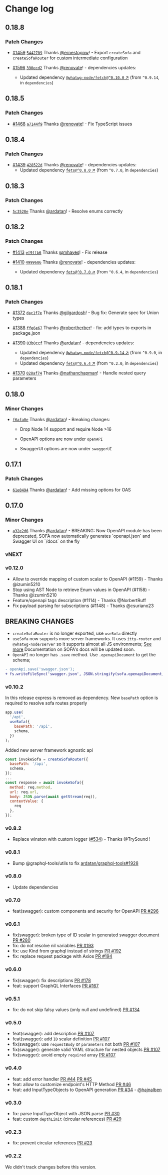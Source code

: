 # Change log

## 0.18.8

### Patch Changes

- [#1459](https://github.com/Urigo/SOFA/pull/1459) [`5442709`](https://github.com/Urigo/SOFA/commit/54427094ea98dde6994e14b15f38d2408c04b46f) Thanks [@ernestognw](https://github.com/ernestognw)! - Export `createSofa` and `createSofaRouter` for custom intermediate configuration

- [#1596](https://github.com/Urigo/SOFA/pull/1596) [`390ecd2`](https://github.com/Urigo/SOFA/commit/390ecd21202948935a58df191b7c3095a23e3899) Thanks [@renovate](https://github.com/apps/renovate)! - dependencies updates:

  - Updated dependency [`@whatwg-node/fetch@^0.10.0` ↗︎](https://www.npmjs.com/package/@whatwg-node/fetch/v/0.10.0) (from `^0.9.14`, in `dependencies`)

## 0.18.5

### Patch Changes

- [#1468](https://github.com/Urigo/SOFA/pull/1468) [`a7144f9`](https://github.com/Urigo/SOFA/commit/a7144f9e689599729dbcf762bbe6164283e41152) Thanks [@renovate](https://github.com/apps/renovate)! - Fix TypeScript issues

## 0.18.4

### Patch Changes

- [#1439](https://github.com/Urigo/SOFA/pull/1439) [`428522d`](https://github.com/Urigo/SOFA/commit/428522d490f8d057904e1e4fd27ba51d5fd8e479) Thanks [@renovate](https://github.com/apps/renovate)! - dependencies updates:
  - Updated dependency [`fets@^0.8.0` ↗︎](https://www.npmjs.com/package/fets/v/0.8.0) (from `^0.7.0`, in `dependencies`)

## 0.18.3

### Patch Changes

- [`5c3528e`](https://github.com/Urigo/SOFA/commit/5c3528eec41c35e1b6a09fd54751fc69f744f7a2) Thanks [@ardatan](https://github.com/ardatan)! - Resolve enums correctly

## 0.18.2

### Patch Changes

- [#1413](https://github.com/Urigo/SOFA/pull/1413) [`ef9ffb6`](https://github.com/Urigo/SOFA/commit/ef9ffb658da7301e31cbec2c4865be78ce04c085) Thanks [@mhayes](https://github.com/mhayes)! - Fix release

- [#1410](https://github.com/Urigo/SOFA/pull/1410) [`4999686`](https://github.com/Urigo/SOFA/commit/49996861148d96657f707f565e32a0f87d3abd21) Thanks [@renovate](https://github.com/apps/renovate)! - dependencies updates:
  - Updated dependency [`fets@^0.7.0` ↗︎](https://www.npmjs.com/package/fets/v/0.7.0) (from `^0.6.4`, in `dependencies`)

## 0.18.1

### Patch Changes

- [#1372](https://github.com/Urigo/SOFA/pull/1372) [`dac1f7e`](https://github.com/Urigo/SOFA/commit/dac1f7eb93ecc251d068d19f5e150e888e64741d) Thanks [@gilgardosh](https://github.com/gilgardosh)! - Bug fix: Generate spec for Union types

- [#1388](https://github.com/Urigo/SOFA/pull/1388) [`ffe6e67`](https://github.com/Urigo/SOFA/commit/ffe6e67894f40619d2ae8c99e16d23301a27756a) Thanks [@robertherber](https://github.com/robertherber)! - fix: add types to exports in package.json

- [#1390](https://github.com/Urigo/SOFA/pull/1390) [`03b0ccf`](https://github.com/Urigo/SOFA/commit/03b0ccf585aaacb0aec87022151e1c126c9f225c) Thanks [@ardatan](https://github.com/ardatan)! - dependencies updates:

  - Updated dependency [`@whatwg-node/fetch@^0.9.14` ↗︎](https://www.npmjs.com/package/@whatwg-node/fetch/v/0.9.14) (from `^0.9.0`, in `dependencies`)
  - Updated dependency [`fets@^0.6.4` ↗︎](https://www.npmjs.com/package/fets/v/0.6.4) (from `^0.2.0`, in `dependencies`)

- [#1370](https://github.com/Urigo/SOFA/pull/1370) [`028af74`](https://github.com/Urigo/SOFA/commit/028af7484889f64cd89e50b43186d15c968b4972) Thanks [@nathanchapman](https://github.com/nathanchapman)! - Handle nested query parameters

## 0.18.0

### Minor Changes

- [`f6afa0e`](https://github.com/Urigo/SOFA/commit/f6afa0ef9866852dda2938c3c477a42df6764e81) Thanks [@ardatan](https://github.com/ardatan)! - Breaking changes:

  - Drop Node 14 support and require Node >16

  - OpenAPI options are now under `openAPI`

  - SwaggerUI options are now under `swaggerUI`

## 0.17.1

### Patch Changes

- [`61e0494`](https://github.com/Urigo/SOFA/commit/61e0494f85caf5adf498d132092d213d500457b0) Thanks [@ardatan](https://github.com/ardatan)! - Add missing options for OAS

## 0.17.0

### Minor Changes

- [`a32e2d6`](https://github.com/Urigo/SOFA/commit/a32e2d635c43468b5c70cbdc73143ead10bf5bc3) Thanks [@ardatan](https://github.com/ardatan)! - BREAKING: Now OpenAPI module has been deprecated, SOFA now automatically generates \`openapi.json\` and Swagger UI on \`/docs\` on the fly

### vNEXT

### v0.12.0

- Allow to override mapping of custom scalar to OpenAPI (#1159) - Thanks @izumin5210
- Stop using AST Node to retrieve Enum values in OpenAPI (#1158) - Thanks @izumin5210
- Feature/openapi tags description (#1114) - Thanks @NorbertRuff
- Fix payload parsing for subscriptions (#1148) - Thanks @csuriano23

## BREAKING CHANGES

- `createSofaRouter` is no longer exported, use `useSofa` directly
- `useSofa` now supports more server frameworks. It uses `itty-router` and `@whatwg-node/server` so it supports almost all JS environments;
  [See more](https://github.com/ardatan/whatwg-node/tree/master/packages/server#integrations)
  Documentation on SOFA's docs will be updated soon.
- `OpenAPI` no longer has `.save` method. Use `.openapiDocument` to get the schema;

```diff
- openApi.save('swagger.json');
+ fs.writeFileSync('swagger.json', JSON.stringify(sofa.openapiDocument, null, 2));
```

### v0.10.2

In this release express is removed as dependency. New `basePath` option is required to resolve sofa routes properly

```js
app.use(
  '/api',
  useSofa({
    basePath: '/api',
    schema,
  })
);
```

Added new server framework agnostic api

```js
const invokeSofa = createSofaRouter({
  basePath: '/api',
  schema,
});
...
const response = await invokeSofa({
  method: req.method,
  url: req.url,
  body: JSON.parse(await getStream(req)),
  contextValue: {
    req
  },
});
```

### v0.8.2

- Replace winston with custom logger ([#534](https://github.com/Urigo/SOFA/pull/534)) - Thanks @TrySound !

### v0.8.1

- Bump @graphql-tools/utils to fix [ardatan/graphql-tools#1928](https://github.com/ardatan/graphql-tools/pull/1928)

### v0.8.0

- Update dependencies

### v0.7.0

- feat(swagger): custom components and security for OpenAPI [PR #296](https://github.com/Urigo/SOFA/pull/296)

### v0.6.1

- fix(swagger): broken type of ID scalar in generated swagger document [PR #280](https://github.com/Urigo/SOFA/pull/280)
- fix: do not resolve nil variables [PR #193](https://github.com/Urigo/SOFA/pull/193)
- fix: use Kind from graphql instead of strings [PR #192](https://github.com/Urigo/SOFA/pull/192)
- fix: replace request package with Axios [PR #194](https://github.com/Urigo/SOFA/pull/194)

### v0.6.0

- fix(swagger): fix descriptions [PR #178](https://github.com/Urigo/SOFA/pull/178)
- feat: support GraphQL Interfaces [PR #167](https://github.com/Urigo/SOFA/pull/167)

### v0.5.1

- fix: do not skip falsy values (only null and undefined) [PR #134](https://github.com/Urigo/SOFA/pull/134)

### v0.5.0

- feat(swagger): add description [PR #107](https://github.com/Urigo/SOFA/pull/107)
- feat(swagger): add `ID` scalar definition [PR #107](https://github.com/Urigo/SOFA/pull/107)
- fix(swagger): use `requestBody` or `parameters` not both [PR #107](https://github.com/Urigo/SOFA/pull/107)
- fix(swagger): generate valid YAML structure for nested objects [PR #107](https://github.com/Urigo/SOFA/pull/107)
- fix(swagger): avoid empty `required` array [PR #107](https://github.com/Urigo/SOFA/pull/107)

### v0.4.0

- feat: add error handler [PR #44](https://github.com/Urigo/SOFA/pull/44) [PR #45](https://github.com/Urigo/SOFA/pull/45)
- feat: allow to customize endpoint's HTTP Method [PR #46](https://github.com/Urigo/SOFA/pull/46)
- feat: add InputTypeObjects to OpenAPI generation [PR #34](https://github.com/Urigo/SOFA/pull/34) - [@hajnalben](https://github.com/hajnalben)

### v0.3.0

- fix: parse InputTypeObject with JSON.parse [PR #30](https://github.com/Urigo/SOFA/pull/30)
- feat: custom `depthLimit` (circular references) [PR #29](https://github.com/Urigo/SOFA/pull/29)

### v0.2.3

- fix: prevent circular references [PR #23](https://github.com/Urigo/SOFA/pull/23)

### v0.2.2

We didn't track changes before this version.
